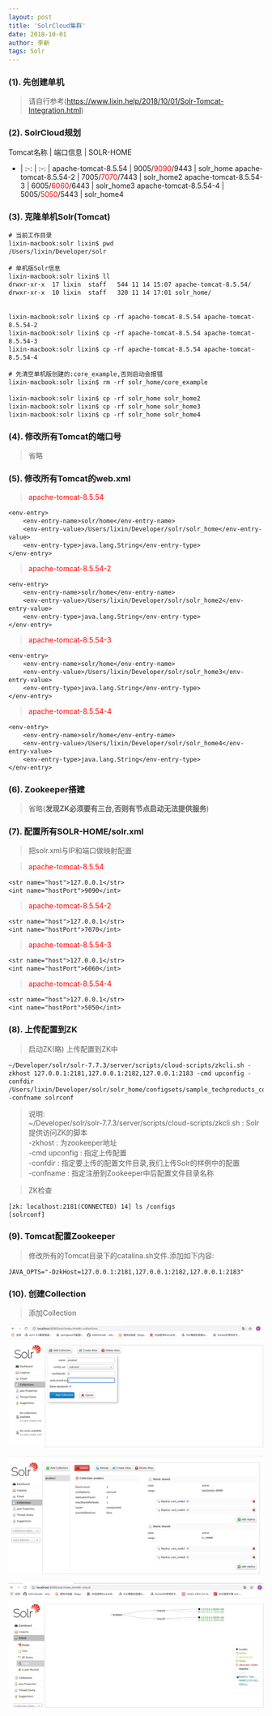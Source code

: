 ```yaml
---
layout: post
title: 'SolrCloud集群'
date: 2018-10-01
author: 李新
tags: Solr
---
```


### (1). 先创建单机

 > 请自行参考(https://www.lixin.help/2018/10/01/Solr-Tomcat-Integration.html)  

### (2). SolrCloud规划

Tomcat名称 | 端口信息 | SOLR-HOME
- | :-: | :-: |
apache-tomcat-8.5.54   | 9005/<font color='red'>9090</font>/9443   |  solr_home
apache-tomcat-8.5.54-2 | 7005/<font color='red'>7070</font>/7443   |  solr_home2
apache-tomcat-8.5.54-3 | 6005/<font color='red'>6060</font>/6443   |  solr_home3
apache-tomcat-8.5.54-4 | 5005/<font color='red'>5050</font>/5443   |  solr_home4

### (3). 克隆单机Solr(Tomcat)

```
# 当前工作目录
lixin-macbook:solr lixin$ pwd
/Users/lixin/Developer/solr

# 单机版Solr信息
lixin-macbook:solr lixin$ ll
drwxr-xr-x  17 lixin  staff   544 11 14 15:07 apache-tomcat-8.5.54/
drwxr-xr-x  10 lixin  staff   320 11 14 17:01 solr_home/


lixin-macbook:solr lixin$ cp -rf apache-tomcat-8.5.54 apache-tomcat-8.5.54-2
lixin-macbook:solr lixin$ cp -rf apache-tomcat-8.5.54 apache-tomcat-8.5.54-3
lixin-macbook:solr lixin$ cp -rf apache-tomcat-8.5.54 apache-tomcat-8.5.54-4

# 先清空单机版创建的:core_example,否则启动会报错
lixin-macbook:solr lixin$ rm -rf solr_home/core_example

lixin-macbook:solr lixin$ cp -rf solr_home solr_home2
lixin-macbook:solr lixin$ cp -rf solr_home solr_home3
lixin-macbook:solr lixin$ cp -rf solr_home solr_home4

```
### (4). 修改所有Tomcat的端口号

> 省略

### (5). 修改所有Tomcat的web.xml

> <font color='red'>apache-tomcat-8.5.54</font>   

```
<env-entry>
    <env-entry-name>solr/home</env-entry-name>
    <env-entry-value>/Users/lixin/Developer/solr/solr_home</env-entry-value>
    <env-entry-type>java.lang.String</env-entry-type>
</env-entry>
```

> <font color='red'>apache-tomcat-8.5.54-2</font>   

```
<env-entry>
    <env-entry-name>solr/home</env-entry-name>
    <env-entry-value>/Users/lixin/Developer/solr/solr_home2</env-entry-value>
    <env-entry-type>java.lang.String</env-entry-type>
</env-entry>
```

> <font color='red'>apache-tomcat-8.5.54-3</font>   

```
<env-entry>
    <env-entry-name>solr/home</env-entry-name>
    <env-entry-value>/Users/lixin/Developer/solr/solr_home3</env-entry-value>
    <env-entry-type>java.lang.String</env-entry-type>
</env-entry>
```

> <font color='red'>apache-tomcat-8.5.54-4</font>  

```
<env-entry>
    <env-entry-name>solr/home</env-entry-name>
    <env-entry-value>/Users/lixin/Developer/solr/solr_home4</env-entry-value>
    <env-entry-type>java.lang.String</env-entry-type>
</env-entry>
```

### (6). Zookeeper搭建

> 省略(**发现ZK必须要有三台,否则有节点启动无法提供服务**)  

### (7). 配置所有SOLR-HOME/solr.xml
>  把solr.xml与IP和端口做映射配置  

> <font color='red'>apache-tomcat-8.5.54</font>  

```
<str name="host">127.0.0.1</str>
<int name="hostPort">9090</int>
```

> <font color='red'>apache-tomcat-8.5.54-2</font> 

```
<str name="host">127.0.0.1</str>
<int name="hostPort">7070</int>
```

> <font color='red'>apache-tomcat-8.5.54-3</font> 

```
<str name="host">127.0.0.1</str>
<int name="hostPort">6060</int>
```

> <font color='red'>apache-tomcat-8.5.54-4</font>  

```
<str name="host">127.0.0.1</str>
<int name="hostPort">5050</int>
```
### (8). 上传配置到ZK
> 启动ZK(略) 
> 上传配置到ZK中 

```
~/Developer/solr/solr-7.7.3/server/scripts/cloud-scripts/zkcli.sh -zkhost 127.0.0.1:2181,127.0.0.1:2182,127.0.0.1:2183 -cmd upconfig -confdir /Users/lixin/Developer/solr/solr_home/configsets/sample_techproducts_configs/conf/ -confname solrconf
```

> 说明:  
> ~/Developer/solr/solr-7.7.3/server/scripts/cloud-scripts/zkcli.sh              :  Solr提供访问ZK的脚本   
> -zkhost       :  为zookeeper地址   
> -cmd upconfig :  指定上传配置  
> -confdir      :  指定要上传的配置文件目录,我们上传Solr的样例中的配置   
> -confname     :  指定注册到Zookeeper中后配置文件目录名称   

> ZK检查

```
[zk: localhost:2181(CONNECTED) 14] ls /configs 
[solrconf]
```
### (9). Tomcat配置Zookeeper

> 修改所有的Tomcat目录下的catalina.sh文件.添加如下内容:  

```
JAVA_OPTS="-DzkHost=127.0.0.1:2181,127.0.0.1:2182,127.0.0.1:2183"
```
### (10). 创建Collection
> 添加Collection  

!["Add Collection"](/assets/solr/imgs/solr-add-collection.jpg)

!["Add Collection Result"](/assets/solr/imgs/solr-add-collection-result.png)

!["SolrCloud Graph"](/assets/solr/imgs/solrcloud-graph.png)
